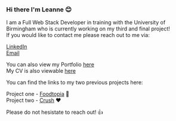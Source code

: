 ### Hi there I'm Leanne 😊
I am a Full Web Stack Developer in training with the University of Birmingham who is currently working on my third and final project!  
If you would like to contact me please reach out to me via: </br> 

[LinkedIn](https://www.linkedin.com/in/leanne-gallagher/) </br>
[Email](mailto:leanne_gallag@live.co.uk)</br>

You can also view my Portfolio [here](https://lenny-g.github.io/portfolio/)  </br>
My CV is also viewable [here](https://docs.google.com/document/d/171ySapWjK-K2E5yxK5WBPI8OMXYGrk8f2Z2Ia6RlR-U/edit?usp=sharing)


You can find the links to my two previous projects here: </br>

Project one - [Foodtopia](https://lenny-g.github.io/foodtopia/) 🍔 </br>
Project two - [Crush](https://crush-app-2022.herokuapp.com/) ❤️ <br>

Please do not hesistate to reach out! 👍
